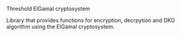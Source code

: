 Threshold ElGamal cryptosystem

Library that provides functions for encryption, decrpytion and DKG algorithm using the ElGamal cryptosystem.

